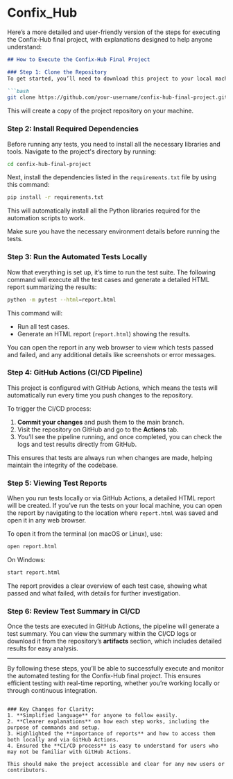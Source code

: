 # Confix_Hub

Here’s a more detailed and user-friendly version of the steps for executing the Confix-Hub final project, with explanations designed to help anyone understand:

```markdown
## How to Execute the Confix-Hub Final Project

### Step 1: Clone the Repository
To get started, you’ll need to download this project to your local machine. Open your terminal or command prompt and run the following command:

```bash
git clone https://github.com/your-username/confix-hub-final-project.git
```

This will create a copy of the project repository on your machine.

### Step 2: Install Required Dependencies
Before running any tests, you need to install all the necessary libraries and tools. Navigate to the project's directory by running:

```bash
cd confix-hub-final-project
```

Next, install the dependencies listed in the `requirements.txt` file by using this command:

```bash
pip install -r requirements.txt
```

This will automatically install all the Python libraries required for the automation scripts to work.

Make sure you have the necessary environment details before running the tests.

### Step 3: Run the Automated Tests Locally
Now that everything is set up, it’s time to run the test suite. The following command will execute all the test cases and generate a detailed HTML report summarizing the results:

```bash
python -m pytest --html=report.html 
```

This command will:
- Run all test cases.
- Generate an HTML report (`report.html`) showing the results.

You can open the report in any web browser to view which tests passed and failed, and any additional details like screenshots or error messages.

### Step 4: GitHub Actions (CI/CD Pipeline)
This project is configured with GitHub Actions, which means the tests will automatically run every time you push changes to the repository.

To trigger the CI/CD process:
1. **Commit your changes** and push them to the main branch.
2. Visit the repository on GitHub and go to the **Actions** tab.
3. You’ll see the pipeline running, and once completed, you can check the logs and test results directly from GitHub.

This ensures that tests are always run when changes are made, helping maintain the integrity of the codebase.

### Step 5: Viewing Test Reports
When you run tests locally or via GitHub Actions, a detailed HTML report will be created. If you’ve run the tests on your local machine, you can open the report by navigating to the location where `report.html` was saved and open it in any web browser.

To open it from the terminal (on macOS or Linux), use:
```bash
open report.html
```

On Windows:
```bash
start report.html
```

The report provides a clear overview of each test case, showing what passed and what failed, with details for further investigation.

### Step 6: Review Test Summary in CI/CD
Once the tests are executed in GitHub Actions, the pipeline will generate a test summary. You can view the summary within the CI/CD logs or download it from the repository’s **artifacts** section, which includes detailed results for easy analysis.

---

By following these steps, you’ll be able to successfully execute and monitor the automated testing for the Confix-Hub final project. This ensures efficient testing with real-time reporting, whether you’re working locally or through continuous integration.
```

### Key Changes for Clarity:
1. **Simplified language** for anyone to follow easily.
2. **Clearer explanations** on how each step works, including the purpose of commands and setup.
3. Highlighted the **importance of reports** and how to access them both locally and via GitHub Actions.
4. Ensured the **CI/CD process** is easy to understand for users who may not be familiar with GitHub Actions.

This should make the project accessible and clear for any new users or contributors.
